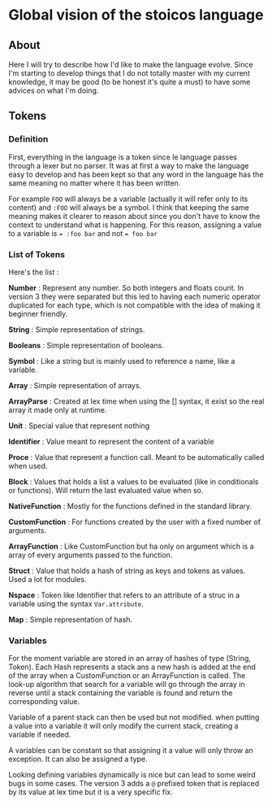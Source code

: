 # Global vision of the stoicos language
## About
Here I will try to describe how I'd like to make the language evolve. Since I'm starting to develop things that I do not totally master with my current knowledge, it may be good (to be honest it's quite a must) to have some advices on what I'm doing.

## Tokens
### Definition
First, everything in the language is a token since le language passes through a lexer but no parser.
It was at first a way to make the language easy to develop and has been kept so that any word in the language has the same meaning no matter where it has been written.

For example `FOO` will always be a variable (actually it will refer only to its content) and `:FOO` will always be a symbol.
I think that keeping the same meaning makes it clearer to reason about since you don't have to know the context to understand what is happening.
For this reason, assigning a value to a variable is `= :foo bar` and not `= foo bar`

### List of Tokens
Here's the list :

**Number** :
Represent any number. So both integers and floats count.
In version 3 they were separated but this led to having each numeric operator duplicated for each type, which is not compatible with the idea of making it beginner friendly.

**String** :
Simple representation of strings.

**Booleans** :
Simple representation of booleans.

**Symbol** :
Like a string but is mainly used to reference a name, like a variable.

**Array** :
Simple representation of arrays.

**ArrayParse** :
Created at lex time when using the [] syntax, it exist so the real array it made only at runtime.

**Unit** :
Special value that represent nothing

**Identifier** :
Value meant to represent the content of a variable

**Proce** :
Value that represent a function call. Meant to be automatically called when used.

**Block** :
Values that holds a list a values to be evaluated (like in conditionals or functions). Will return the last evaluated value when so.

**NativeFunction** :
Mostly for the functions defined in the standard library.

**CustomFunction** :
For functions created by the user with a fixed number of arguments.

**ArrayFunction** :
Like CustomFunction but ha only on argument which is a array of every arguments passed to the function.

**Struct** :
Value that holds a hash of string as keys and tokens as values. Used a lot for modules.

**Nspace** :
Token like Identifier that refers to an attribute of a struc in a variable using the syntax `Var.attribute`.

**Map** :
Simple representation of hash.

### Variables
For the moment variable are stored in an array of hashes of type (String, Token). Each Hash represents a stack ans a new hash is added at the end of the array when a CustomFunction or an ArrayFunction is called. The look-up algorithm that search for a variable will go through the array in reverse until a stack containing the variable is found and return the corresponding value.

Variable of a parent stack can then be used but not modified. when putting a value into a variable it will only modify the current stack, creating a variable if needed.

A variables can be constant so that assigning it a value will only throw an exception. It can also be assigned a type.

Looking defining variables dynamically is nice but can lead to some weird bugs in some cases. The version 3 adds a `@` prefixed token that is replaced by its value at lex time but it is a very specific fix.
